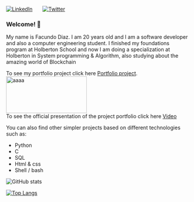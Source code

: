 <p> <a href="https://www.linkedin.com/in/facundo-diaz-noya/" target="_blank"><img alt="LinkedIn" src="https://img.shields.io/badge/linkedin-%230077B5.svg?&style=for-the-badge&logo=linkedin&logoColor=white" /></a> 
&nbsp;&nbsp;&nbsp;&nbsp;&nbsp; <a href="https://twitter.com/facudiazuy" target="_blank"><img alt="Twitter" src="https://img.shields.io/badge/twitter-%231DA1F2.svg?&style=for-the-badge&logo=twitter&logoColor=white" /></a>
</p>

### Welcome! 👋

My name is Facundo Diaz. I am 20 years old and I am a software developer and also a computer engineering student.
I finished my foundations program at Holberton School and now I am doing a specialization at Holberton in System programming & Algorithm, also studying about the amazing world of Blockchain


To see my portfolio project click here [Portfolio project](https://github.com/facu2279/sigma-crypto_assistant).
<br>
<img src="https://github.com/facu2279/sigma-crypto_assistant/blob/main/web_dynamic/static/img/sigma_logo.png" alt="aaaa" width="220" height="100">
<br>
To see the official presentation of the project portfolio click here [Video](https://youtu.be/xrh7JX6kcKo?t=2234)


You can also find other simpler projects based on different technologies such as:

- Python
- C
- SQL
- Html & css
- Shell / bash

![ GitHub stats](https://github-readme-stats.vercel.app/api?username=facu2279&show_icons=true&theme=cobalt)

[![Top Langs](https://github-readme-stats.vercel.app/api/top-langs/?username=anuraghazra&layout=compact)](https://github.com/anuraghazra/github-readme-stats)

